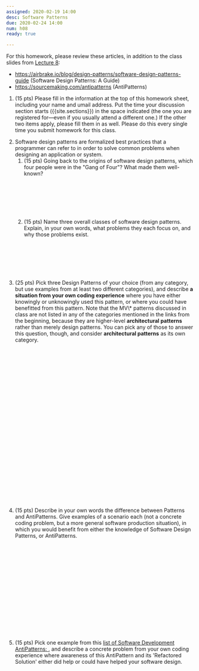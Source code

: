 ```yaml
---
assigned: 2020-02-19 14:00
desc: Software Patterns 
due: 2020-02-24 14:00
num: h08
ready: true

---
```


<div style="display:none;">https://ucsb-cs48.github.io/w20/hwk/h08/</div>

For this homework, please review these articles, in addition to the class slides from [Lecture 8](https://ucsb-cs48.github.io/w20/lectures/lect08/):

* <https://airbrake.io/blog/design-patterns/software-design-patterns-guide> (Software Design Patterns: A Guide)
* <https://sourcemaking.com/antipatterns> (AntiPatterns)

<ol>

<li style="margin-bottom:1em;"> (15 pts) Please fill in the information at the top of this homework sheet, including
your name and umail address.  Put the time your discussion section starts
({{site.sections}}) in the space indicated (the one you are registered for&mdash;even if you usually attend a different one.)  If the other two items apply, please fill
them in as well.  Please do this every single time you submit homework for this class.
</li>
<li style="margin-bottom:0em;" markdown="1"> Software design patterns are formalized best practices that a programmer can refer to in order to solve common problems when designing an application or system.
<ol>

<li style="margin-bottom:8em;" markdown="1"> (15 pts)  Going back to the origins of software design patterns, which four people were in the "Gang of Four"?  What made them well-known?  
 </li>

<li style="margin-bottom:8em;" markdown="1"> (15 pts)  Name three overall classes of software design patterns. Explain, in your own words, what problems they each focus on, and why those problems exist. 
</li>

</ol>


</li>




<div class="pagebreak">
</div>


<li style="margin-bottom:1em;" >(25 pts) Pick three Design Patterns of your choice (from any category, but use examples from at least two different categories), and describe <b>a situation from your own coding experience</b>
where you have either knowingly or unknowingly used this pattern, or where you could have benefitted from this pattern. Note that the MV\* patterns discussed in class are not listed in any of the categories mentioned in the links from the beginning, because they are higher-level <b>architectural patterns</b> rather than merely design patterns. You can pick any of those to answer this question, though, and consider <b>architectural patterns</b> as its own category. 
</li>
 <br/>
 <br/>
 <br/>
 <br/>
 <br/>
 <br/>
 <br/>
 <br/>
 <br/>
 <br/>
 <br/>
 <br/>
<br/>
 <br/>
 <br/>
<br/>
 <br/>
 <br/>
 <br/>
 <br/>
 <br/>
 <br/>
 <br/>
  <br/>
 <br/>
 
<li style="margin-bottom:1em;" >(15 pts) Describe in your own words the difference between Patterns and AntiPatterns. Give examples of a scenario each (not a concrete coding problem, but a more general software production situation), in which you would benefit from either the knowledge of Software Design Patterns, or AntiPatterns. 
</li>

 <br/>
 <br/>
 <br/>
 <br/>
 <br/>
 <br/>
 <br/>
 <br/>
 <br/>
  <br/>
<br/>
 <br/>
 <br/>
 <br/>
 <br/>
 
<li style="margin-bottom:1em;" >(15 pts) Pick one example from this <a href="https://sourcemaking.com/antipatterns/software-development-antipatterns">list of Software Development AntiPatterns: <https://sourcemaking.com/antipatterns/software-development-antipatterns></a>, and describe a concrete problem from your own coding experience where awareness of this AntiPattern and its 'Refactored Solution' either did help or could have helped your software design. 
</li>


</ol>
